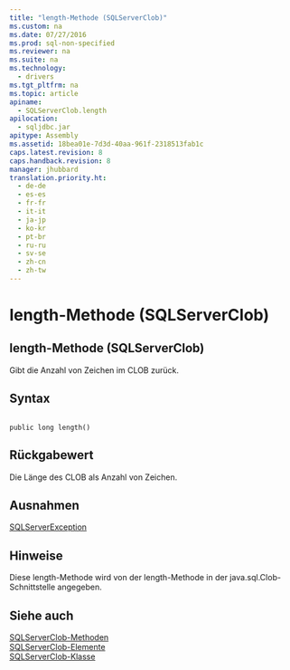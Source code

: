 ```yaml
---
title: "length-Methode (SQLServerClob)"
ms.custom: na
ms.date: 07/27/2016
ms.prod: sql-non-specified
ms.reviewer: na
ms.suite: na
ms.technology: 
  - drivers
ms.tgt_pltfrm: na
ms.topic: article
apiname: 
  - SQLServerClob.length
apilocation: 
  - sqljdbc.jar
apitype: Assembly
ms.assetid: 18bea01e-7d3d-40aa-961f-2318513fab1c
caps.latest.revision: 8
caps.handback.revision: 8
manager: jhubbard
translation.priority.ht: 
  - de-de
  - es-es
  - fr-fr
  - it-it
  - ja-jp
  - ko-kr
  - pt-br
  - ru-ru
  - sv-se
  - zh-cn
  - zh-tw
---
```

# length-Methode (SQLServerClob)
    
## length\-Methode \(SQLServerClob\)  
 Gibt die Anzahl von Zeichen im CLOB zurück.  
  
## Syntax  
  
```  
  
public long length()  
```  
  
## Rückgabewert  
 Die Länge des CLOB als Anzahl von Zeichen.  
  
## Ausnahmen  
 [SQLServerException](../content/SQLServerException-Class.md)  
  
## Hinweise  
 Diese length\-Methode wird von der length\-Methode in der java.sql.Clob\-Schnittstelle angegeben.  
  
## Siehe auch  
 [SQLServerClob-Methoden](../content/SQLServerClob-Methods.md)   
 [SQLServerClob-Elemente](../content/SQLServerClob-Members.md)   
 [SQLServerClob-Klasse](../content/SQLServerClob-Class.md)  
  
  